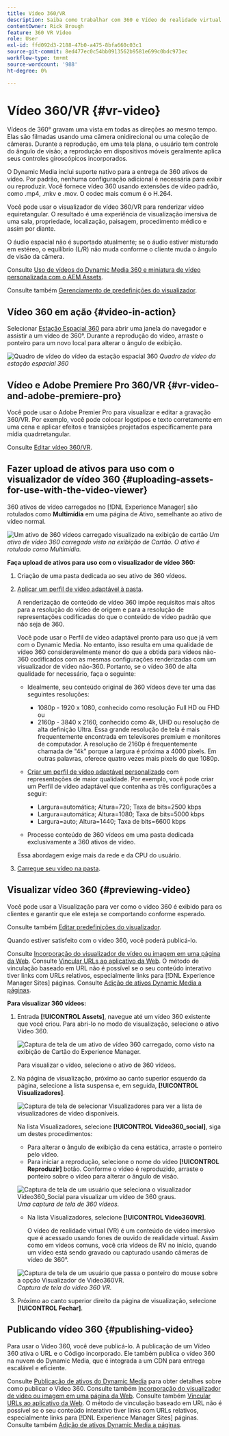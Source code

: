 ```yaml
---
title: Vídeo 360/VR
description: Saiba como trabalhar com 360 e Vídeo de realidade virtual (VR) no Dynamic Media.
contentOwner: Rick Brough
feature: 360 VR Video
role: User
exl-id: ffd092d3-2188-47b0-a475-8bfa660c03c1
source-git-commit: 8ed477ec0c54bb0913562b9581e699c0bdc973ec
workflow-type: tm+mt
source-wordcount: '988'
ht-degree: 0%

---
```


# Vídeo 360/VR {#vr-video}

Vídeos de 360° gravam uma vista em todas as direções ao mesmo tempo. Elas são filmadas usando uma câmera onidirecional ou uma coleção de câmeras. Durante a reprodução, em uma tela plana, o usuário tem controle do ângulo de visão; a reprodução em dispositivos móveis geralmente aplica seus controles giroscópicos incorporados.

O Dynamic Media inclui suporte nativo para a entrega de 360 ativos de vídeo. Por padrão, nenhuma configuração adicional é necessária para exibir ou reproduzir. Você fornece vídeo 360 usando extensões de vídeo padrão, como .mp4, .mkv e .mov. O codec mais comum é o H.264.

Você pode usar o visualizador de vídeo 360/VR para renderizar vídeo equiretangular. O resultado é uma experiência de visualização imersiva de uma sala, propriedade, localização, paisagem, procedimento médico e assim por diante.

O áudio espacial não é suportado atualmente; se o áudio estiver misturado em estéreo, o equilíbrio (L/R) não muda conforme o cliente muda o ângulo de visão da câmera.

Consulte [Uso de vídeos do Dynamic Media 360 e miniatura de vídeo personalizada com o AEM Assets](https://experienceleague.adobe.com/docs/experience-manager-learn/assets/dynamic-media/dynamic-media-360-video-custom-thumbnail-feature-video-use.html#dynamic-media).

Consulte também [Gerenciamento de predefinições do visualizador](/help/assets/dynamic-media/managing-viewer-presets.md).

## Vídeo 360 em ação {#video-in-action}

Selecionar [Estação Espacial 360](https://s7d1.scene7.com/s7viewers/html5/Video360Viewer.html?asset=Viewers/space_station_360-AVS) para abrir uma janela do navegador e assistir a um vídeo de 360°. Durante a reprodução do vídeo, arraste o ponteiro para um novo local para alterar o ângulo de exibição.

![Quadro de vídeo do vídeo da estação espacial 360](assets/6_5_360videoiss_simplified.png)
*Quadro de vídeo da estação espacial 360*

## Vídeo e Adobe Premiere Pro 360/VR {#vr-video-and-adobe-premiere-pro}

Você pode usar o Adobe Premier Pro para visualizar e editar a gravação 360/VR. Por exemplo, você pode colocar logotipos e texto corretamente em uma cena e aplicar efeitos e transições projetados especificamente para mídia quadrretangular.

Consulte [Editar vídeo 360/VR](https://helpx.adobe.com/premiere-pro/how-to/edit-360-vr-video.html).

## Fazer upload de ativos para uso com o visualizador de vídeo 360 {#uploading-assets-for-use-with-the-video-viewer}

360 ativos de vídeo carregados no [!DNL Experience Manager] são rotulados como **Multimídia** em uma página de Ativo, semelhante ao ativo de vídeo normal.

![Um ativo de 360 vídeos carregado visualizado na exibição de cartão](assets/6_5_360video-selecttopreview.png)
*Um ativo de vídeo 360 carregado visto na exibição de Cartão. O ativo é rotulado como Multimídia.*

**Faça upload de ativos para uso com o visualizador de vídeo 360:**

1. Criação de uma pasta dedicada ao seu ativo de 360 vídeos.
1. [Aplicar um perfil de vídeo adaptável à pasta](/help/assets/dynamic-media/video-profiles.md#applying-a-video-profile-to-folders).

   A renderização de conteúdo de vídeo 360 impõe requisitos mais altos para a resolução do vídeo de origem e para a resolução de representações codificadas do que o conteúdo de vídeo padrão que não seja de 360.

   Você pode usar o Perfil de vídeo adaptável pronto para uso que já vem com o Dynamic Media. No entanto, isso resulta em uma qualidade de vídeo 360 consideravelmente menor do que a obtida para vídeos não-360 codificados com as mesmas configurações renderizadas com um visualizador de vídeo não-360. Portanto, se o vídeo 360 de alta qualidade for necessário, faça o seguinte:

   * Idealmente, seu conteúdo original de 360 vídeos deve ter uma das seguintes resoluções:

      * 1080p - 1920 x 1080, conhecido como resolução Full HD ou FHD ou
      * 2160p - 3840 x 2160, conhecido como 4k, UHD ou resolução de alta definição Ultra. Essa grande resolução de tela é mais frequentemente encontrada em televisores premium e monitores de computador. A resolução de 2160p é frequentemente chamada de &quot;4k&quot; porque a largura é próxima a 4000 pixels. Em outras palavras, oferece quatro vezes mais pixels do que 1080p.

   * [Criar um perfil de vídeo adaptável personalizado](/help/assets/dynamic-media/video-profiles.md#creating-a-video-encoding-profile-for-adaptive-streaming) com representações de maior qualidade. Por exemplo, você pode criar um Perfil de vídeo adaptável que contenha as três configurações a seguir:

      * Largura=automática; Altura=720; Taxa de bits=2500 kbps
      * Largura=automática; Altura=1080; Taxa de bits=5000 kbps
      * Largura=auto; Altura=1440; Taxa de bits=6600 kbps

   * Processe conteúdo de 360 vídeos em uma pasta dedicada exclusivamente a 360 ativos de vídeo.

   Essa abordagem exige mais da rede e da CPU do usuário.

1. [Carregue seu vídeo na pasta](/help/assets/manage-video-assets.md#upload-and-preview-video-assets).

<!--

## Overriding the default aspect ratio of 360 videos  {#overriding-the-default-aspect-ratio-of-videos}

For an uploaded asset to qualify as a 360 video that you intend to use with the 360 Video viewer, the asset must have an aspect ratio of 2.

By default, AEM detects video as "360" if its aspect ratio (width/height) is 2.0. If you are an Administrator, you can override the default aspect ratio setting of 2 by setting the optional `s7video360AR` property in CRXDE Lite at the following:

* `/conf/global/settings/cloudconfigs/dmscene7/jcr:content`

  * **Property type**: Double
  * **Value**: floating-point aspect ratio, default 2.0.

After you set this property, it takes effect immediately on both existing videos and newly uploaded videos.

The aspect ratio applies to 360 video assets for the asset details page and the [Video 360 Media WCM component](/help/assets/dynamic-media/adding-dynamic-media-assets-to-pages.md#dynamic-media-components).

Start by uploading 360 Videos.

-->

## Visualizar vídeo 360 {#previewing-video}

Você pode usar a Visualização para ver como o vídeo 360 é exibido para os clientes e garantir que ele esteja se comportando conforme esperado.

Consulte também [Editar predefinições do visualizador](/help/assets/dynamic-media/managing-viewer-presets.md#editing-viewer-presets).

Quando estiver satisfeito com o vídeo 360, você poderá publicá-lo.

Consulte [Incorporação do visualizador de vídeo ou imagem em uma página da Web](/help/assets/dynamic-media/embed-code.md).
Consulte [Vincular URLs ao aplicativo da Web](/help/assets/dynamic-media/linking-urls-to-yourwebapplication.md). O método de vinculação baseado em URL não é possível se o seu conteúdo interativo tiver links com URLs relativos, especialmente links para [!DNL Experience Manager Sites] páginas.
Consulte [Adição de ativos Dynamic Media a páginas](/help/assets/dynamic-media/adding-dynamic-media-assets-to-pages.md).

**Para visualizar 360 vídeos:**

1. Entrada **[!UICONTROL Assets]**, navegue até um vídeo 360 existente que você criou. Para abri-lo no modo de visualização, selecione o ativo Vídeo 360.

   ![Captura de tela de um ativo de vídeo 360 carregado, como visto na exibição de Cartão do Experience Manager.](assets/6_5_360video-selecttopreview-1.png)

   Para visualizar o vídeo, selecione o ativo de 360 vídeos.

1. Na página de visualização, próximo ao canto superior esquerdo da página, selecione a lista suspensa e, em seguida, **[!UICONTROL Visualizadores]**.

   ![Captura de tela de selecionar Visualizadores para ver a lista de visualizadores de vídeo disponíveis.](assets/6_5_360video-preview-viewers.png)

   Na lista Visualizadores, selecione **[!UICONTROL Video360_social]**, siga um destes procedimentos:

   * Para alterar o ângulo de exibição da cena estática, arraste o ponteiro pelo vídeo.
   * Para iniciar a reprodução, selecione o nome do vídeo **[!UICONTROL Reproduzir]** botão. Conforme o vídeo é reproduzido, arraste o ponteiro sobre o vídeo para alterar o ângulo de visão.

   ![Captura de tela de um usuário que seleciona o visualizador Video360_Social para visualizar um vídeo de 360 graus.](assets/6_5_360video-preview-video360-social.png)*Uma captura de tela de 360 vídeos.*

   * Na lista Visualizadores, selecione **[!UICONTROL Video360VR]**.

     O vídeo de realidade virtual (VR) é um conteúdo de vídeo imersivo que é acessado usando fones de ouvido de realidade virtual. Assim como em vídeos comuns, você cria vídeos de RV no início, quando um vídeo está sendo gravado ou capturado usando câmeras de vídeo de 360°.

   ![Captura de tela de um usuário que passa o ponteiro do mouse sobre a opção Visualizador de Video360VR.](assets/6_5_360video-preview-video360vr.png)
   *Captura de tela do vídeo 360 VR.*

1. Próximo ao canto superior direito da página de visualização, selecione **[!UICONTROL Fechar]**.

## Publicando vídeo 360 {#publishing-video}

Para usar o Vídeo 360, você deve publicá-lo. A publicação de um Vídeo 360 ativa o URL e o Código incorporado. Ele também publica o vídeo 360 na nuvem do Dynamic Media, que é integrada a um CDN para entrega escalável e eficiente.

Consulte [Publicação de ativos do Dynamic Media](/help/assets/dynamic-media/publishing-dynamicmedia-assets.md) para obter detalhes sobre como publicar o Vídeo 360.
Consulte também [Incorporação do visualizador de vídeo ou imagem em uma página da Web](/help/assets/dynamic-media/embed-code.md).
Consulte também [Vincular URLs ao aplicativo da Web](/help/assets/dynamic-media/linking-urls-to-yourwebapplication.md). O método de vinculação baseado em URL não é possível se o seu conteúdo interativo tiver links com URLs relativos, especialmente links para [!DNL Experience Manager Sites] páginas.
Consulte também [Adição de ativos Dynamic Media a páginas](/help/assets/dynamic-media/adding-dynamic-media-assets-to-pages.md).
